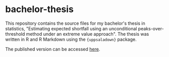 # bachelor-thesis

This repository contains the source files for my bachelor's thesis in statistics, "Estimating expected shortfall using an unconditional peaks-over-threshold method under an extreme value approach". The thesis was written in R and R Markdown using the `{uppsaladown}` package. 

The published version can be accessed [here](https://uu.diva-portal.org/smash/record.jsf?dswid=-5057&pid=diva2%3A1564036&c=1&searchType=SIMPLE&language=sv&query=rikard+wahlstr%C3%B6m&af=%5B%5D&aq=%5B%5B%5D%5D&aq2=%5B%5B%5D%5D&aqe=%5B%5D&noOfRows=50&sortOrder=author_sort_asc&sortOrder2=title_sort_asc&onlyFullText=false&sf=all). 
